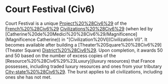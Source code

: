 # Court Festival (Civ6)

Court Festival is a unique [Project%20%28Civ6%29](project) of the [French%20%28Civ6%29](French) [Civilizations%20%28Civ6%29](civilization) (when led by [Catherine%20de%20Medici%20%28Civ6%29/Magnificence](Magnificence Catherine)) in "[Civilization%20VI](Civilization VI)". It becomes available after building a [Theater%20Square%20%28Civ6%29](Theater Square) [District%20%28Civ6%29](district).
Upon completion, it awards 50 and 50 based on the number of excess copies of the [Resource%20%28Civ6%29%23Luxury](luxury resources) that France possesses, including traded luxury resources and ones from your tributary [City-state%20%28Civ6%29](city-states). The burst applies to all civilizations, including ones she has not met.